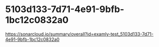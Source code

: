 # 5103d133-7d71-4e91-9bfb-1bc12c0832a0
https://sonarcloud.io/summary/overall?id=examly-test_5103d133-7d71-4e91-9bfb-1bc12c0832a0
